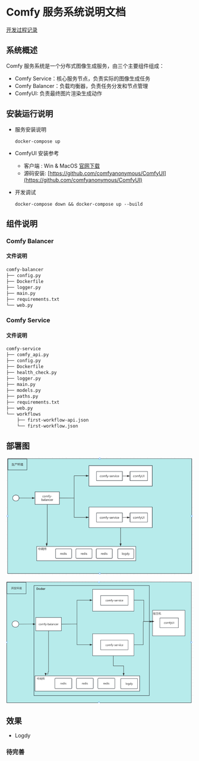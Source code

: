 # Comfy 服务系统说明文档

[开发过程记录](Document.md)


## 系统概述

Comfy 服务系统是一个分布式图像生成服务，由三个主要组件组成：
- Comfy Service：核心服务节点，负责实际的图像生成任务
- Comfy Balancer：负载均衡器，负责任务分发和节点管理
- ComfyUI: 负责最终图片渲染生成动作 

## 安装运行说明

- 服务安装说明
  ```shell
  docker-compose up
  ```
- ComfyUI 安装参考
  - 客户端 : Win & MacOS [官网下载](https://www.comfy.org/download)
  - 源码安装: [https://github.com/comfyanonymous/ComfyUI](https://github.com/comfyanonymous/ComfyUI)

- 开发调试
  ```shell
  docker-compose down && docker-compose up --build
  ``` 

## 组件说明

### Comfy Balancer

#### 文件说明

```shell
comfy-balancer
├── config.py
├── Dockerfile
├── logger.py
├── main.py
├── requirements.txt
└── web.py
```

### Comfy Service

#### 文件说明

```shell
comfy-service
├── comfy_api.py
├── config.py
├── Dockerfile
├── health_check.py
├── logger.py
├── main.py
├── models.py
├── paths.py
├── requirements.txt
├── web.py
└── workflows
    ├── first-workflow-api.json
    └── first-workflow.json
```

## 部署图

![](Screenshot/deploy-prod.png "生产环境")

![](Screenshot/deploy-dev.png "开发环境")

## 效果

- Logdy 

### 待完善




